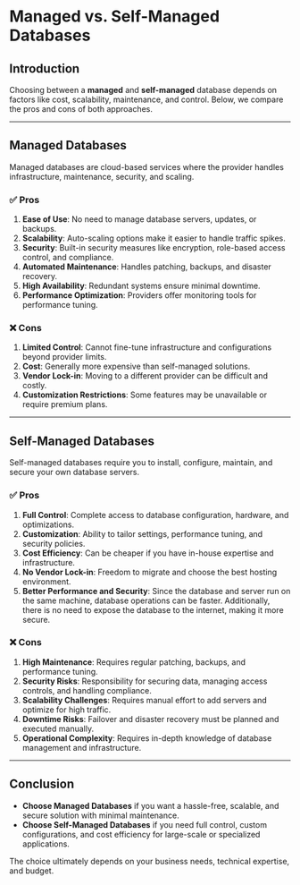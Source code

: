 # Managed vs. Self-Managed Databases

## Introduction
Choosing between a **managed** and **self-managed** database depends on factors like cost, scalability, maintenance, and control. Below, we compare the pros and cons of both approaches.

---

## **Managed Databases**
Managed databases are cloud-based services where the provider handles infrastructure, maintenance, security, and scaling.

### ✅ **Pros**
1. **Ease of Use**: No need to manage database servers, updates, or backups.
2. **Scalability**: Auto-scaling options make it easier to handle traffic spikes.
3. **Security**: Built-in security measures like encryption, role-based access control, and compliance.
4. **Automated Maintenance**: Handles patching, backups, and disaster recovery.
5. **High Availability**: Redundant systems ensure minimal downtime.
6. **Performance Optimization**: Providers offer monitoring tools for performance tuning.

### ❌ **Cons**
1. **Limited Control**: Cannot fine-tune infrastructure and configurations beyond provider limits.
2. **Cost**: Generally more expensive than self-managed solutions.
3. **Vendor Lock-in**: Moving to a different provider can be difficult and costly.
4. **Customization Restrictions**: Some features may be unavailable or require premium plans.

---

## **Self-Managed Databases**
Self-managed databases require you to install, configure, maintain, and secure your own database servers.

### ✅ **Pros**
1. **Full Control**: Complete access to database configuration, hardware, and optimizations.
2. **Customization**: Ability to tailor settings, performance tuning, and security policies.
3. **Cost Efficiency**: Can be cheaper if you have in-house expertise and infrastructure.
4. **No Vendor Lock-in**: Freedom to migrate and choose the best hosting environment.
5. **Better Performance and Security**: Since the database and server run on the same machine, database operations can be faster. Additionally, there is no need to expose the database to the internet, making it more secure.

### ❌ **Cons**
1. **High Maintenance**: Requires regular patching, backups, and performance tuning.
2. **Security Risks**: Responsibility for securing data, managing access controls, and handling compliance.
3. **Scalability Challenges**: Requires manual effort to add servers and optimize for high traffic.
4. **Downtime Risks**: Failover and disaster recovery must be planned and executed manually.
5. **Operational Complexity**: Requires in-depth knowledge of database management and infrastructure.

---

## **Conclusion**
- **Choose Managed Databases** if you want a hassle-free, scalable, and secure solution with minimal maintenance.
- **Choose Self-Managed Databases** if you need full control, custom configurations, and cost efficiency for large-scale or specialized applications.

The choice ultimately depends on your business needs, technical expertise, and budget.


